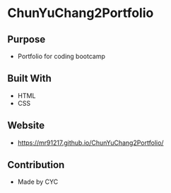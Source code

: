# ChunYuChang2Portfolio

## Purpose
* Portfolio for coding bootcamp

## Built With
* HTML
* CSS

## Website
* https://mr91217.github.io/ChunYuChang2Portfolio/

## Contribution
* Made by CYC
